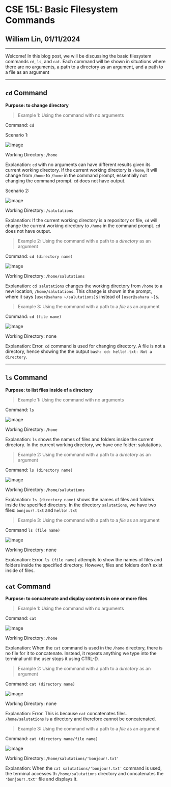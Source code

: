 # CSE 15L: Basic Filesystem Commands
## William Lin, 01/11/2024
---

Welcome! In this blog post, we will be discussing the basic filesystem commands `cd`, `ls`, and `cat`. Each command will be shown in situations where there are no arguments, a path to a directory as an argument, and a path to a file as an argument

---
## `cd` Command

**Purpose: to change directory**

>Example 1: Using the command with no arguments

Command: `cd`

Scenario 1:

![image](https://github.com/williamlinplayzlegitpiano/15Llabreportone/assets/55766910/9bb6dd87-4dfd-48a2-bdca-39b20bd065bf)

Working Directory: `/home`

Explanation: `cd` with no arguments can have different results given its current working directory. If the current working directory is `/home`, it will change from `/home` to `/home` in the command prompt, essentially not changing the command prompt. `cd` does not have output.

Scenario 2:

![image](https://github.com/williamlinplayzlegitpiano/15Llabreportone/assets/55766910/8b8fabf1-2e38-4e3e-b3b0-391b99e8da78)

Working Directory: `/salutations`

Explanation: If the current working directory is a repository or file, `cd` will change the current working directory to `/home` in the command prompt. `cd` does not have output.

>Example 2: Using the command with a path to a *directory* as an argument

Command: `cd (directory name)`

![image](https://github.com/williamlinplayzlegitpiano/15Llabreportone/assets/55766910/46f739f7-c93d-4a25-9170-6d467306129e)

Working Directory: `/home/salutations`

Explanation: `cd salutations` changes the working directory from `/home` to a new location, `/home/salutations`. This change is shown in the prompt, where it says `[user@sahara ~/salutations]$` instead of `[user@sahara ~]$`.

>Example 3: Using the command with a path to a *file* as an argument

Command: `cd (file name)`

![image](https://github.com/williamlinplayzlegitpiano/15Llabreportone/assets/55766910/015304d4-8462-43cf-8ada-08261e9e6ae0)

Working Directory: none

Explanation: Error. `cd` command is used for changing directory. A file is not a directory, hence showing the the output `bash: cd: hello!.txt: Not a directory`.

---
## `ls` Command

**Purpose: to list files inside of a directory**

>Example 1: Using the command with no arguments

Command: `ls`

![image](https://github.com/williamlinplayzlegitpiano/15Llabreportone/assets/55766910/8ada7fe7-9957-4cd7-afbe-e49ea8b6a3e8)

Working Directory: `/home`

Explanation: `ls` shows the names of files and folders inside the current directory. In the current working directory, we have one folder: salutations. 

>Example 2: Using the command with a path to a *directory* as an argument

Command: `ls (directory name)` 

![image](https://github.com/williamlinplayzlegitpiano/15Llabreportone/assets/55766910/20ebc3e2-1c90-45e2-b159-4603db61c2e1)

Working Directory: `/home/salutations`

Explanation: `ls (directory name)` shows the names of files and folders inside the specified directory. In the directory `salutations`, we have two files: `bonjour!.txt` and `hello!.txt`

>Example 3: Using the command with a path to a *file* as an argument

Command `ls (file name)`

![image](https://github.com/williamlinplayzlegitpiano/15Llabreportone/assets/55766910/fa7a79d4-e22d-45bf-a871-cc60889d27a6)

Working Directory: none

Explanation: Error. `ls (file name)` attempts to show the names of files and folders inside the specified directory. However, files and folders don't exist inside of files. 

## `cat` Command

**Purpose: to concatenate and display contents in one or more files**

>Example 1: Using the command with no arguments

Command: `cat`

![image](https://github.com/williamlinplayzlegitpiano/15Llabreportone/assets/55766910/ba039c30-0837-450e-acae-56d4ea10def0)

Working Directory: `/home`

Explanation: When the `cat` command is used in the `/home` directory, there is no file for it to concatenate. Instead, it repeats anything we type into the terminal until the user stops it using CTRL-D. 

>Example 2: Using the command with a path to a *directory* as an argument

Command: `cat (directory name)`

![image](https://github.com/williamlinplayzlegitpiano/15Llabreportone/assets/55766910/eb66921b-32ef-4bfb-9922-b56aaaf38ad0)

Working Directory: none

Explanation: Error. This is because `cat` concatenates files. `/home/salutations` is a directory and therefore cannot be concatenated.

>Example 3: Using the command with a path to a *file* as an argument

Command: `cat (directory name/file name)`

![image](https://github.com/williamlinplayzlegitpiano/15Llabreportone/assets/55766910/d6224a78-0994-4c1e-a6c2-301f475bf10e)

Working Directory: `/home/salutations/'bonjour!.txt'`

Explanation: When the `cat salutations/'bonjour!.txt'` command is used, the terminal accesses th `/home/salutations` directory and concatenates the `'bonjour!.txt'` file and displays it.


